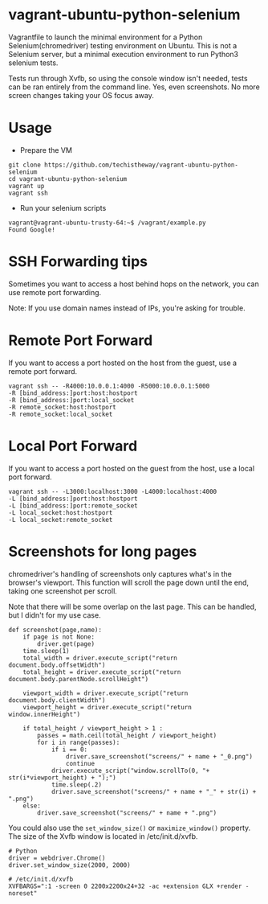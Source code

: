 # vagrant-ubuntu-python-selenium
Vagrantfile to launch the minimal environment for a Python Selenium(chromedriver) testing environment on Ubuntu. This is not a Selenium server, but a minimal execution environment to run Python3 selenium tests.

Tests run through Xvfb, so using the console window isn't needed, tests can be ran entirely from the command line. Yes, even screenshots. No more screen changes taking your OS focus away.

# Usage

* Prepare the VM

```
git clone https://github.com/techistheway/vagrant-ubuntu-python-selenium
cd vagrant-ubuntu-python-selenium
vagrant up
vagrant ssh
```


* Run your selenium scripts

```
vagrant@vagrant-ubuntu-trusty-64:~$ /vagrant/example.py
Found Google!
```

# SSH Forwarding tips

Sometimes you want to access a host behind hops on the network, you can use remote port forwarding.

Note: If you use domain names instead of IPs, you're asking for trouble.

# Remote Port Forward

If you want to access a port hosted on the host from the guest, use a remote port forward.

```
vagrant ssh -- -R4000:10.0.0.1:4000 -R5000:10.0.0.1:5000
-R [bind_address:]port:host:hostport
-R [bind_address:]port:local_socket
-R remote_socket:host:hostport
-R remote_socket:local_socket
```

# Local Port Forward

If you want to access a port hosted on the guest from the host, use a local port forward.

```
vagrant ssh -- -L3000:localhost:3000 -L4000:localhost:4000
-L [bind_address:]port:host:hostport
-L [bind_address:]port:remote_socket
-L local_socket:host:hostport
-L local_socket:remote_socket
```

# Screenshots for long pages

chromedriver's handling of screenshots only captures what's in the browser's viewport. This function will scroll the page down until the end, taking one screenshot per scroll.

Note that there will be some overlap on the last page. This can be handled, but I didn't for my use case.

```
def screenshot(page,name):
    if page is not None:
        driver.get(page)
    time.sleep(1)
    total_width = driver.execute_script("return document.body.offsetWidth")
    total_height = driver.execute_script("return document.body.parentNode.scrollHeight")

    viewport_width = driver.execute_script("return document.body.clientWidth")
    viewport_height = driver.execute_script("return window.innerHeight")

    if total_height / viewport_height > 1 :
        passes = math.ceil(total_height / viewport_height)
        for i in range(passes):
            if i == 0:
                driver.save_screenshot("screens/" + name + "_0.png")
                continue
            driver.execute_script("window.scrollTo(0, "+ str(i*viewport_height) + ");")
            time.sleep(.2)
            driver.save_screenshot("screens/" + name + "_" + str(i) + ".png")
    else:
        driver.save_screenshot("screens/" + name + ".png")
```

You could also use the ```set_window_size()```  or ```maximize_window()``` property. The size of the Xvfb window is located in /etc/init.d/xvfb.

```
# Python
driver = webdriver.Chrome()
driver.set_window_size(2000, 2000)

# /etc/init.d/xvfb
XVFBARGS=":1 -screen 0 2200x2200x24+32 -ac +extension GLX +render -noreset"
```
